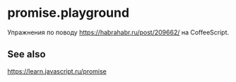 # promise.playground

Упражнения по поводу https://habrahabr.ru/post/209662/ на CoffeeScript.

## See also

https://learn.javascript.ru/promise
